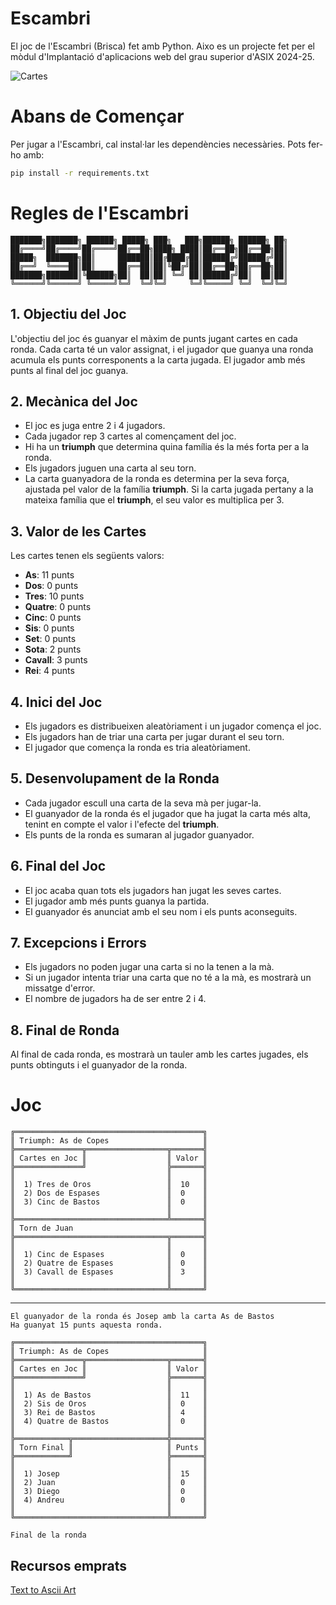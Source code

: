# Escambri

El joc de l'Escambri (Brisca) fet amb Python. Aixo es un projecte fet per el mòdul d'Implantació d'aplicacions web del grau superior d'ASIX 2024-25.

![Cartes](https://cuatrola.es/wp-content/uploads/2018/04/ases-1024x256.png)

# Abans de Començar

Per jugar a l'Escambri, cal instal·lar les dependències necessàries. Pots fer-ho amb:

```sh
pip install -r requirements.txt
```
# Regles de l'Escambri

```
███████╗███████╗ ██████╗ █████╗ ███╗   ███╗██████╗ ██████╗ ██╗
██╔════╝██╔════╝██╔════╝██╔══██╗████╗ ████║██╔══██╗██╔══██╗██║
█████╗  ███████╗██║     ███████║██╔████╔██║██████╔╝██████╔╝██║
██╔══╝  ╚════██║██║     ██╔══██║██║╚██╔╝██║██╔══██╗██╔══██╗██║
███████╗███████║╚██████╗██║  ██║██║ ╚═╝ ██║██████╔╝██║  ██║██║
╚══════╝╚══════╝ ╚═════╝╚═╝  ╚═╝╚═╝     ╚═╝╚═════╝ ╚═╝  ╚═╝╚═╝
```

## 1. Objectiu del Joc
L'objectiu del joc és guanyar el màxim de punts jugant cartes en cada ronda. Cada carta té un valor assignat, i el jugador que guanya una ronda acumula els punts corresponents a la carta jugada. El jugador amb més punts al final del joc guanya.

## 2. Mecànica del Joc
- El joc es juga entre 2 i 4 jugadors.
- Cada jugador rep 3 cartes al començament del joc.
- Hi ha un **triumph** que determina quina família és la més forta per a la ronda.
- Els jugadors juguen una carta al seu torn.
- La carta guanyadora de la ronda es determina per la seva força, ajustada pel valor de la família **triumph**. Si la carta jugada pertany a la mateixa família que el **triumph**, el seu valor es multiplica per 3.

## 3. Valor de les Cartes
Les cartes tenen els següents valors:
- **As**: 11 punts
- **Dos**: 0 punts
- **Tres**: 10 punts
- **Quatre**: 0 punts
- **Cinc**: 0 punts
- **Sis**: 0 punts
- **Set**: 0 punts
- **Sota**: 2 punts
- **Cavall**: 3 punts
- **Rei**: 4 punts

## 4. Inici del Joc
- Els jugadors es distribueixen aleatòriament i un jugador comença el joc.
- Els jugadors han de triar una carta per jugar durant el seu torn.
- El jugador que comença la ronda es tria aleatòriament.

## 5. Desenvolupament de la Ronda
- Cada jugador escull una carta de la seva mà per jugar-la.
- El guanyador de la ronda és el jugador que ha jugat la carta més alta, tenint en compte el valor i l'efecte del **triumph**.
- Els punts de la ronda es sumaran al jugador guanyador.

## 6. Final del Joc
- El joc acaba quan tots els jugadors han jugat les seves cartes.
- El jugador amb més punts guanya la partida.
- El guanyador és anunciat amb el seu nom i els punts aconseguits.

## 7. Excepcions i Errors
- Els jugadors no poden jugar una carta si no la tenen a la mà.
- Si un jugador intenta triar una carta que no té a la mà, es mostrarà un missatge d'error.
- El nombre de jugadors ha de ser entre 2 i 4.

## 8. Final de Ronda
Al final de cada ronda, es mostrarà un tauler amb les cartes jugades, els punts obtinguts i el guanyador de la ronda.

# Joc

```
╔══════════════════════════════════════════╗
║ Triumph: As de Copes                     ║
╠═══════════════╦══════════════════╦═══════╣
║ Cartes en Joc ║                  ║ Valor ║
╠═══════════════╝                  ╠═══════╣
║                                  ║       ║
║  1) Tres de Oros                 ║  10   ║
║  2) Dos de Espases               ║  0    ║
║  3) Cinc de Bastos               ║  0    ║
║                                  ║       ║
╠══════════════════════════════════╩═══════╣
║ Torn de Juan                             ║
╠══════════════════════════════════╦═══════╣
║                                  ║       ║
║  1) Cinc de Espases              ║  0    ║
║  2) Quatre de Espases            ║  0    ║
║  3) Cavall de Espases            ║  3    ║
║                                  ║       ║
╚══════════════════════════════════╩═══════╝
``` 
---
```
El guanyador de la ronda és Josep amb la carta As de Bastos
Ha guanyat 15 punts aquesta ronda.

╔══════════════════════════════════════════╗
║ Triumph: As de Copes                     ║
╠═══════════════╦══════════════════╦═══════╣
║ Cartes en Joc ║                  ║ Valor ║
╠═══════════════╝                  ╠═══════╣
║                                  ║       ║
║  1) As de Bastos                 ║  11   ║
║  2) Sis de Oros                  ║  0    ║
║  3) Rei de Bastos                ║  4    ║
║  4) Quatre de Bastos             ║  0    ║
║                                  ║       ║
╠════════════╦═════════════════════╬═══════╣
║ Torn Final ║                     ║ Punts ║
╠════════════╝                     ╠═══════╣
║                                  ║       ║
║  1) Josep                        ║  15   ║
║  2) Juan                         ║  0    ║
║  3) Diego                        ║  0    ║
║  4) Andreu                       ║  0    ║
║                                  ║       ║
╚══════════════════════════════════╩═══════╝

Final de la ronda
```

## Recursos emprats

[Text to Ascii Art](https://patorjk.com/software/taag/#p=display&f=Graffiti&t=Type%20Something%20)